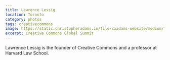 ```yaml
---
title: Lawrence Lessig
location: Toronto
category: photos
tags: creativecommons
image: https://static.christopheradams.io/file/cxadams-website/medium/flickr/864/41943589411_9733118b6d_k.jpg
excerpt: Creative Commons Global Summit
---
```


Lawrence Lessig is the founder of Creative Commons and a professor at Harvard Law School.
